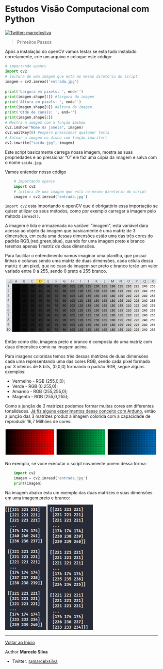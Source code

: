 # Estudos Visão Computacional com Python
[![Twitter: marcelxsilva](https://img.shields.io/twitter/follow/marcelxsilva.svg?style=social)](https://twitter.com/marcelxsilva)

> Primeiros Passos

Após  a instalação do openCV vamos testar se esta tudo instalado corretamente, crie um arquivo e coloque este código:

```Python
# importando opencv
import cv2
# leitura de uma imagem que esta no mesmo diretorio do script
imagem = cv2.imread('entrada.jpg')

print('Largura em pixels: ', end='')
print(imagem.shape[1]) #largura da imagem
print('Altura em pixels: ', end='')
print(imagem.shape[0]) #altura da imagem
print('Qtde de canais: ', end='')
print(imagem.shape[2])
# Mostra a imagem com a função imshow
cv2.imshow("Nome da janela", imagem)
cv2.waitKey(0) #espera pressionar qualquer tecla
# Salvar a imagem no disco com função imwrite()
cv2.imwrite("saida.jpg", imagem)
```
Este script basicamente carrega nossa imagem, mostra as suas propriedades e ao pressionar "0" ele faz uma cópia da imagem e salva com o nome <code>saida.jpg</code>.

Vamos entender nosso código
```Python
    # importando opencv
    import cv2
    # leitura de uma imagem que esta no mesmo diretorio do script
    imagem = cv2.imread('entrada.jpg')
```
<code>import cv2</code> esta importando o openCV que é obrigatório essa importação se quiser utilizar os seus métodos, como por exemplo carregar a imagem pelo método <code>imread()</code>.

A imagem é lida e armazenada na variável "imagem", esta variável dara acesso ao objeto da imagem que basicamente é uma matriz de 3 dimensões, em cada uma dessas dimensões estão uma das três cores do padrão RGB,(red,green,blue), quando for uma imagem preto e branco teremos apenas 1 matriz de duas dimensões.

Para facilitar o entendimento vamos imaginar uma planilha, que possui linhas e colunas sendo uma matriz de duas dimensões, cada célula dessa matriz é um pixel, que no caso da imagem ser preto e branco terão um valor variado entre 0 á 255, sendo 0 preto e 255 branco.

<img src='../images/matriz-preto-branco.png' width='500'>

Então como dito, imagens preto e branco é composta de uma matriz com duas dimensões como na imagem acima.

Para imagens coloridas temos três dessas matrizes de duas dimensões cada uma representando uma das cores RGB, sendo cada pixel formado por 3 inteiros de 8 bits, (0,0,0) formando o padrão RGB, segue alguns exemplos:

- Vermelho - RGB (255,0,0);
- Verde - RGB (0,255,0);
- Amarelo - RGB (255,255,0);
- Magenta - RGB (255,0,255);

Como a junção de 3 matrizez podemos formar muitas cores em diferentes tonalidades. [Já fiz alguns experimentos desse conceito com Arduno](https://github.com/marcelxsilva/arduino/blob/master/LED_RGB/LED_RGB.md), então a junção das 3 matrizes produz a imagem colorida com a capacidade de reproduzir 16,7 Milhões de cores.

<img src='../images/matriz-rgb.png' width='800'>

No exemplo, se voce executar o script novamente porem dessa forma:
```Python
    import cv2
    imagem = cv2.imread('entrada.jpg')
    print(imagem)
```

Na imagem abaixo esta um exemplo das duas matrizes e suas dimensões em uma  imagem preto e branco:

<img src='../images/matriz-exemplo-preto-branco-1.png' width='136'>
<img src='../images/matriz-exemplo-preto-branco-2.png' width='150'>


***
[Voltar ao Inicio](../README.md)

 Author **Marcelo Silva**

* Twitter: [@marcelxsilva](https://twitter.com/marcelxsilva)
